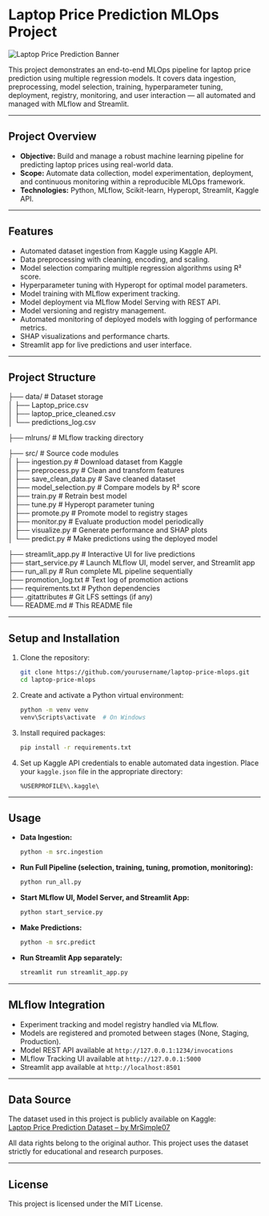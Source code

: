 # Laptop Price Prediction MLOps Project
![Laptop Price Prediction Banner](https://www.tzvi.dev/posts/introducing-laptop-price-prediction/featured.png)

This project demonstrates an end-to-end MLOps pipeline for laptop price prediction using multiple regression models. It covers data ingestion, preprocessing, model selection, training, hyperparameter tuning, deployment, registry, monitoring, and user interaction — all automated and managed with MLflow and Streamlit.

---

## Project Overview

- **Objective:** Build and manage a robust machine learning pipeline for predicting laptop prices using real-world data.
- **Scope:** Automate data collection, model experimentation, deployment, and continuous monitoring within a reproducible MLOps framework.
- **Technologies:** Python, MLflow, Scikit-learn, Hyperopt, Streamlit, Kaggle API.

---

## Features

- Automated dataset ingestion from Kaggle using Kaggle API.
- Data preprocessing with cleaning, encoding, and scaling.
- Model selection comparing multiple regression algorithms using R² score.
- Hyperparameter tuning with Hyperopt for optimal model parameters.
- Model training with MLflow experiment tracking.
- Model deployment via MLflow Model Serving with REST API.
- Model versioning and registry management.
- Automated monitoring of deployed models with logging of performance metrics.
- SHAP visualizations and performance charts.
- Streamlit app for live predictions and user interface.

---

## Project Structure

├── data/ # Dataset storage  
│ ├── Laptop_price.csv  
│ ├── laptop_price_cleaned.csv  
│ └── predictions_log.csv  

├── mlruns/ # MLflow tracking directory  

├── src/ # Source code modules  
│ ├── ingestion.py # Download dataset from Kaggle  
│ ├── preprocess.py # Clean and transform features  
│ ├── save_clean_data.py # Save cleaned dataset  
│ ├── model_selection.py # Compare models by R² score  
│ ├── train.py # Retrain best model  
│ ├── tune.py # Hyperopt parameter tuning  
│ ├── promote.py # Promote model to registry stages  
│ ├── monitor.py # Evaluate production model periodically  
│ ├── visualize.py # Generate performance and SHAP plots  
│ └── predict.py # Make predictions using the deployed model  

├── streamlit_app.py # Interactive UI for live predictions  
├── start_service.py # Launch MLflow UI, model server, and Streamlit app  
├── run_all.py # Run complete ML pipeline sequentially  
├── promotion_log.txt # Text log of promotion actions  
├── requirements.txt # Python dependencies  
├── .gitattributes # Git LFS settings (if any)  
└── README.md # This README file

---

## Setup and Installation

1. Clone the repository:
    ```bash
    git clone https://github.com/yourusername/laptop-price-mlops.git
    cd laptop-price-mlops
    ```

2. Create and activate a Python virtual environment:
    ```bash
    python -m venv venv
    venv\Scripts\activate  # On Windows
    ```

3. Install required packages:
    ```bash
    pip install -r requirements.txt
    ```

4. Set up Kaggle API credentials to enable automated data ingestion. Place your `kaggle.json` file in the appropriate directory:
    ```
    %USERPROFILE%\.kaggle\
    ```

---

## Usage

- **Data Ingestion:**
    ```bash
    python -m src.ingestion
    ```

- **Run Full Pipeline (selection, training, tuning, promotion, monitoring):**
    ```bash
    python run_all.py
    ```

- **Start MLflow UI, Model Server, and Streamlit App:**
    ```bash
    python start_service.py
    ```

- **Make Predictions:**
    ```bash
    python -m src.predict
    ```
    
- **Run Streamlit App separately:**
    ```bash
    streamlit run streamlit_app.py
    ```

---

## MLflow Integration

- Experiment tracking and model registry handled via MLflow.
- Models are registered and promoted between stages (None, Staging, Production).
- Model REST API available at `http://127.0.0.1:1234/invocations`
- MLflow Tracking UI available at `http://127.0.0.1:5000`
- Streamlit app available at `http://localhost:8501`

---

## Data Source

The dataset used in this project is publicly available on Kaggle:  
[Laptop Price Prediction Dataset – by MrSimple07](https://www.kaggle.com/datasets/mrsimple07/laptoppriceprediction)

All data rights belong to the original author. This project uses the dataset strictly for educational and research purposes.

---

## License

This project is licensed under the MIT License.
